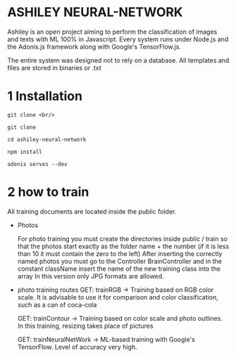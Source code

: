 # ASHILEY NEURAL-NETWORK

Ashiley is an open project aiming to perform the classification of images and texts with ML 100% in Javascript.
Every system runs under Node.js and the Adonis.js framework along with Google's TensorFlow.js.

The entire system was designed not to rely on a database.
All templates and files are stored in binaries or .txt

# 1 Installation
```
git clone <br/>
```
```
git clone 
```
```
cd ashiley-neural-network
```
```
npm install
```
```
adonis serves --dev
```
# 2 how to train

All training documents are located inside the public folder.

* Photos

  For photo training you must create the directories inside public / train so that the photos start exactly as the folder name + the number (if it is less than 10 it must contain the zero to the left)
  After inserting the correctly named photos you must go to the Controller BrainController and in the constant className insert the name of the new training class into the array
 In this version only JPG formats are allowed.
 
 * photo training routes
    GET: trainRGB -> Training based on RGB color scale.
    It is advisable to use it for comparison and color classification,
    such as a can of coca-cola

    GET: trainContour -> Training based on color scale and
   photo outlines. In this training, resizing takes place
   of pictures
   
    GET: trainNeuralNetWork -> ML-based training with
    Google's TensorFlow. Level of accuracy very high.
